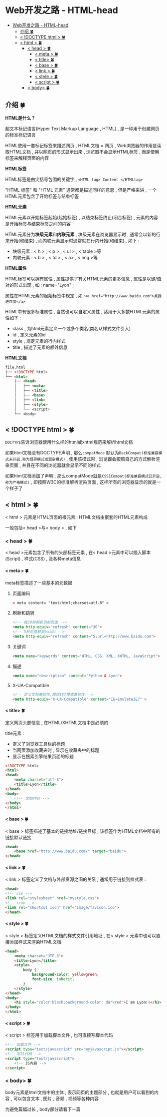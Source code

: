 # Web开发之路 - HTML-head
<!-- TOC -->

- [Web开发之路 - HTML-head](#web开发之路---html-head)
    - [介绍  🍀](#介绍--🍀)
    - [< !DOCTYPE html >  🍀](#-doctype-html---🍀)
    - [< html >  🍀](#-html---🍀)
        - [< head >  🍀](#-head---🍀)
            - [< meta >  🍀](#-meta---🍀)
            - [< title>  🍀](#-title--🍀)
            - [< base >  🍀](#-base---🍀)
            - [< link >   🍀](#-link----🍀)
            - [< style >  🍀](#-style---🍀)
            - [< script >  🍀](#-script---🍀)
        - [< body>  🍀](#-body--🍀)

<!-- /TOC -->
## 介绍  🍀

**HTML是什么 ?** 

超文本标记语言(Hyper Text Markup Language , HTML) , 是一种用于创建网页的标准标记语言

HTML使用一套标记标签来描述网页 , HTML文档 = 网页 , Web浏览器的作用是读取HTML文档 , 并以网页的形式显示出来 , 浏览器不会显示HTML标签 , 而是使用标签来解释页面的内容

**HTML标签**

HTML标签是由尖括号包围的关键字 , `<HTML tag> Content </HTMLtag>` 

"HTML 标签" 和 "HTML 元素" 通常都是描述同样的意思 , 但是严格来讲 , 一个HTML元素包含了开始标签与结束标签

**HTML元素**

HTML元素以开始标签起始(起始标签) , 以结束标签终止(闭合标签) , 元素的内容是开始标签与结束标签之间的内容

HTML元素分为**块级元素**和**内联元素** , 块级元素在浏览器显示时 , 通常会以新的行来开始(和结束) , 而内联元素显示时通常就在行内开始(和结束) , 如下 :

- 块级元素 : < h > , < p > , < ul > , < table >等
- 内联元素 : < b > , < td > , < a> , < img >等

**HTML属性**

HTML标签可以拥有属性 , 属性提供了有关HTML元素的更多信息 , 属性是以键/值对的形式出现 , 如 : name="Lyon" ; 

属性在HTML元素的起始标签中规定 , 如 :`<a href="http://www.baidu.com">点我进百度</a>`

HTML中有很多标准属性 , 当然也可以自定义属性 , 适用于大多数HTML元素的属性如下 :

- class , 为html元素定义一个或多个类名(类名从样式文件引入)
- id , 定义元素的id
- style , 规定元素的行内样式
- title , 描述了元素的额外信息

**HTML文档**

```html
file.html
├── <!DOCTYPE html>    
└── <html>
    ├── <head>
    │   ├── <meta>
    │   ├── <title>
    │   ├── <base>
    │   ├── <link>
    │   ├── <style>
    │   └── <script>
    └── <body>
```

## < !DOCTYPE html >  🍀

`DOCTYPE`告诉浏览器使用什么样的html或xhtml规范来解析html文档 

如果html文档没有DOCTYPE声明 , 那么`compatMode` 默认为`BackCompat(标准兼容模式未开启,称为怪异模式或混杂模式)` , 使用该模式时 , 浏览器会按照自己的方式解析渲染页面 , 并且在不同的浏览器就会显示不同的样式

如果html文档添加了声明 , 那么compatMode就是`CSS1Compat(标准兼容模式已开启,称为严格模式)`  , 即按照W3C的标准解析渲染页面 , 这样所有的浏览器显示的就是一个样子了

## < html >  🍀

< html > 元素是HTML页面的根元素 , HTML文档由嵌套的HTML元素构成

一般包括< head >与< body > , 如下

### < head >  🍀

< head >元素包含了所有的头部标签元素 , 在< head >元素中可以插入脚本(Script) , 样式(CSS) , 及各种meta信息

#### < meta >  🍀

meta标签描述了一些基本的元数据

1. 页面编码

   ```html
   < meta content= "text/html;charset=utf-8" >
   ```

2. 刷新和跳转

   ```html
   <!-- 每30秒刷新当前页面 -->
   <meta http-equiv="refresh" content="30">
   <!-- 5秒后跳转至baidu -->
   <meta http-equiv="refresh" content="5;url=http://www.baidu.com">
   ```

3. 关键词

   ```html
   <meta name="keywords" content="HTML, CSS, XML, XHTML, JavaScript">
   ```

4. 描述

   ```html
   <meta name="description" content="Python & Lyon">
   ```

5. X-UA-Compatible

   ```html
   <!-- 定义文档兼容性,模仿IE7模式兼容性 -->
   <meta http-equiv="X-UA-Compatible" content="IE=EmulateIE7" >
   ```

#### < title>  🍀

定义网页头部信息 , 在HTML/XHTML文档中是必须的

title元素 :

- 定义了浏览器工具栏的标题
- 当网页添加收藏夹时 , 显示在收藏夹中的标题
- 显示在搜索引擎结果页面的标题

```html
<!DOCTYPE html>
<html>
<head> 
	<meta charset="utf-8"> 
	<title>Lyon</title>
</head>
<body>
	<!-- 文档内容 -->
</body>
</html>
```

#### < base >  🍀

< base > 标签描述了基本的链接地址/链接目标 , 该标签作为HTML文档中所有的链接默认链接

```html
<head>
  	<base href="http://www.baidu.com/" target="baidu">
</head>
```

#### < link >   🍀

< link > 标签定义了文档与外部资源之间的关系 , 通常用于链接到样式表 :

```html
<head>
<!-- css -->
<link rel="stylesheet" href="mystyle.css">
<!-- icon -->
<link rel="shortcut icon" href="image/favicon.ico">  
</head>
```

#### < style >  🍀

< style > 标签定义HTML文档的样式文件引用地址 , 在< style > 元素中也可以直接添加样式来渲染HTML文档

```html
<head>
    <meta charset="UTF-8">
    <title>Lyon</title>
    <style>
        body {
            background-color: yellowgreen;
            font-size: inherit;
        }
    </style>
</head>
<body>
    <h1 style="color:black;background-color: darkred">I am Lyon!!</h1>
</body>
</html>
```

#### < script >  🍀

< script > 标签用于加载脚本文件 , 也可直接写脚本代码

```html
<!-- 加载文件 -->
<script type="text/javascript" src="myjavascript.js"></script>
<!-- 写JS代码 -->
<script type="text/javascript">
	<!-- JS内容 -->
</script>
```

### < body>  🍀

body元素是html文档中的主体 , 表示网页的主题部分 , 也就是用户可以看到的内容 , 可以包含文本 , 图片 , 音频 , 视频等各种内容

为避免篇幅过长 , body部分请看下一篇
